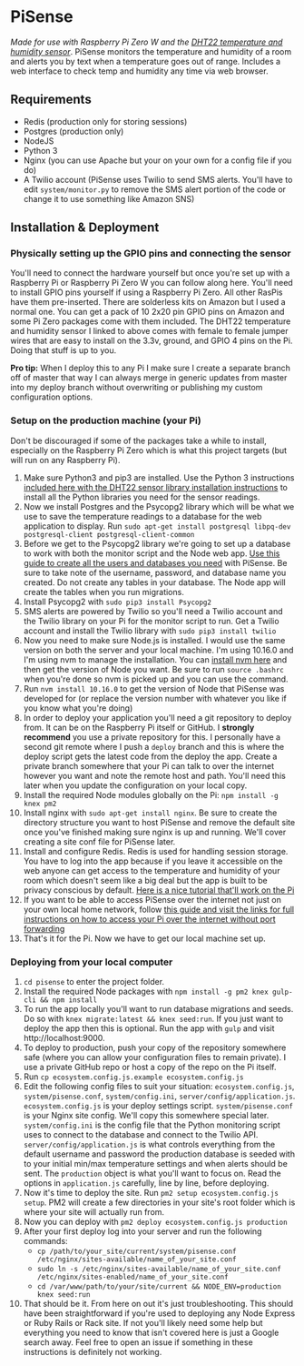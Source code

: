 # PiSense

*Made for use with Raspberry Pi Zero W and the [DHT22 temperature and humidity sensor](https://www.amazon.com/gp/product/B073F472JL/ref=ppx_yo_dt_b_asin_title_o01_s00?ie=UTF8&psc=1)*. PiSense monitors the temperature and humidity of a room and alerts you by text when a temperature goes out of range. Includes a web interface to check temp and humidity any time via web browser.

## Requirements

- Redis (production only for storing sessions)
- Postgres (production only)
- NodeJS
- Python 3
- Nginx (you can use Apache but your on your own for a config file if you do)
- A Twilio account (PiSense uses Twilio to send SMS alerts. You'll have to edit `system/monitor.py` to remove the SMS alert portion of the code or change it to use something like Amazon SNS)

## Installation & Deployment

### Physically setting up the GPIO pins and connecting the sensor

You'll need to connect the hardware yourself but once you're set up with a Raspberry Pi or Raspberry Pi Zero W you can follow along here. You'll need to install GPIO pins yourself if using a Raspberry Pi Zero. All other RasPis have them pre-inserted. There are solderless kits on Amazon but I used a normal one. You can get a pack of 10 2x20 pin GPIO pins on Amazon and some Pi Zero packages come with them included. The DHT22 temperature and humidity sensor I linked to above comes with female to female jumper wires that are easy to install on the 3.3v, ground, and GPIO 4 pins on the Pi. Doing that stuff is up to you.

__Pro tip:__ When I deploy this to any Pi I make sure I create a separate branch off of master that way I can always merge in generic updates from master into my deploy branch without overwriting or publishing my custom configuration options.

### Setup on the production machine (your Pi)

Don't be discouraged if some of the packages take a while to install, especially on the Raspberry Pi Zero which is what this project targets (but will run on any Raspberry Pi).

1. Make sure Python3 and pip3 are installed. Use the Python 3 instructions [included here with the DHT22 sensor library installation instructions](https://github.com/adafruit/Adafruit_Python_DHT) to install all the Python libraries you need for the sensor readings.
2. Now we install Postgres and the Psycopg2 library which will be what we use to save the temperature readings to a database for the web application to display. Run `sudo apt-get install postgresql libpq-dev postgresql-client postgresql-client-common`
3. Before we get to the Psycopg2 library we're going to set up a database to work with both the monitor script and the Node web app. [Use this guide to create all the users and databases you need](https://www.digitalocean.com/community/tutorials/how-to-install-and-use-postgresql-on-ubuntu-18-04) with PiSense. Be sure to take note of the username, password, and database name you created. Do not create any tables in your database. The Node app will create the tables when you run migrations.
4. Install Psycopg2 with `sudo pip3 install Psycopg2`
5. SMS alerts are powered by Twilio so you'll need a Twilio account and the Twilio library on your Pi for the monitor script to run. Get a Twilio account and install the Twilio library with `sudo pip3 install twilio`
6. Now you need to make sure Node.js is installed. I would use the same version on both the server and your local machine. I'm using 10.16.0 and I'm using nvm to manage the installation. You can [install nvm here](https://github.com/nvm-sh/nvm) and then get the version of Node you want. Be sure to run `source .bashrc` when you're done so nvm is picked up and you can use the command.
7. Run `nvm install 10.16.0` to get the version of Node that PiSense was developed for (or replace the version number with whatever you like if you know what you're doing)
8. In order to deploy your application you'll need a git repository to deploy from. It can be on the Raspberry Pi itself or GitHub. I __strongly recommend__ you use a private repository for this. I personally have a second git remote where I push a `deploy` branch and this is where the deploy script gets the latest code from the deploy the app. Create a private branch somewhere that your Pi can talk to over the internet however you want and note the remote host and path. You'll need this later when you update the configuration on your local copy.
9. Install the required Node modules globally on the Pi: `npm install -g knex pm2`
10. Install nginx with `sudo apt-get install nginx`. Be sure to create the directory structure you want to host PiSense and remove the default site once you've finished making sure nginx is up and running. We'll cover creating a site conf file for PiSense later.
11. Install and configure Redis. Redis is used for handling session storage. You have to log into the app because if you leave it accessible on the web anyone can get access to the temperature and humidity of your room which doesn't seem like a big deal but the app is built to be privacy conscious by default. [Here is a nice tutorial that'll work on the Pi](https://www.digitalocean.com/community/tutorials/how-to-install-and-secure-redis-on-ubuntu-18-04)
12. If you want to be able to access PiSense over the internet not just on your own local home network, follow [this guide and visit the links for full instructions on how to access your Pi over the internet without port forwarding](http://billpatrianakos.me/blog/2019/07/12/access-a-raspberry-pi-from-anywhere-without-port-forwarding/)
13. That's it for the Pi. Now we have to get our local machine set up.

### Deploying from your local computer

1. `cd pisense` to enter the project folder.
2. Install the required Node packages with `npm install -g pm2 knex gulp-cli && npm install`
3. To run the app locally you'll want to run database migrations and seeds. Do so with `knex migrate:latest && knex seed:run`. If you just want to deploy the app then this is optional. Run the app with `gulp` and visit http://localhost:9000.
4. To deploy to production, push your copy of the repository somewhere safe (where you can allow your configuration files to remain private). I use a private GitHub repo or host a copy of the repo on the Pi itself.
5. Run `cp ecosystem.config.js.example ecosystem.config.js`
6. Edit the following config files to suit your situation: `ecosystem.config.js`, `system/pisense.conf`, `system/config.ini`, `server/config/application.js`. `ecosystem.config.js` is your deploy settings script. `system/pisense.conf` is your Nginx site config. We'll copy this somewhere special later. `system/config.ini` is the config file that the Python monitoring script uses to connect to the database and connect to the Twilio API. `server/config/application.js` is what controls everything from the default username and password the production database is seeded with to your initial min/max temperature settings and when alerts should be sent. The `production` object is what you'll want to focus on. Read the options in `application.js` carefully, line by line, before deploying.
7. Now it's time to deploy the site. Run `pm2 setup ecosystem.config.js setup`. PM2 will create a few directories in your site's root folder which is where your site will actually run from.
8. Now you can deploy with `pm2 deploy ecosystem.config.js production`
9. After your first deploy log into your server and run the following commands:
	- `cp /path/to/your_site/current/system/pisense.conf /etc/nginx/sites-available/name_of_your_site.conf`
	- `sudo ln -s /etc/nginx/sites-available/name_of_your_site.conf /etc/nginx/sites-enabled/name_of_your_site.conf`
	- `cd /var/www/path/to/your/site/current && NODE_ENV=production knex seed:run`
10. That should be it. From here on out it's just troubleshooting. This should have been straightforward if you're used to deploying any Node Express or Ruby Rails or Rack site. If not you'll likely need some help but everything you need to know that isn't covered here is just a Google search away. Feel free to open an issue if something in these instructions is definitely not working.
